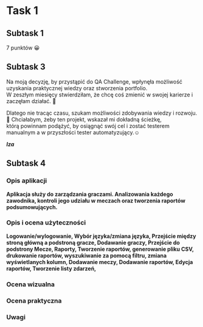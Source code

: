 # Task 1
## **Subtask 1**
7 punktów 😀
## Subtask 3
Na moją decyzję, by przystąpić do QA Challenge, wpłynęła możliwość uzyskania praktycznej wiedzy oraz stworzenia portfolio.<br>
W zeszłym miesięcy stwierdziłam, że chcę coś zmienić w swojej karierze i zaczęłam działać. 💪

Dlatego nie tracąc czasu, szukam możliwości zdobywania wiedzy i rozwoju.🧐 Chciałabym, żeby ten projekt, wskazał mi dokładną ścieżkę, <br>
którą powinnam podążyć, by osiągnąć swój cel i zostać testerem manualnym a w przyszłości tester automatyzujący.☺

*<b>Iza<b/>*

  ## Subtask 4
  
  ### Opis aplikacji
  
Aplikacja służy do zarządzania graczami. Analizowania każdego zawodnika, 
kontroli jego udziału w meczach oraz tworzenia raportów podsumowujących.

  ### Opis i ocena użyteczności
Logowanie/wylogowanie,
Wybór języka/zmiana języka,
Przejście między stroną główną a podstroną gracze,
Dodawanie graczy,
Przejście do podstrony Mecze, Raporty,
Tworzenie raportów, generowanie pliku CSV, drukowanie raportów, wyszukiwanie za pomocą filtru, zmiana wyświetlanych kolumn,
Dodawanie meczy,
Dodawanie raportów,
Edycja raportów,
Tworzenie listy zdarzeń,


  ### Ocena wizualna
  ### Ocena praktyczna
  ### Uwagi
